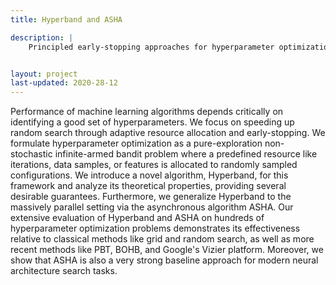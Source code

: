 ```yaml
---
title: Hyperband and ASHA

description: |
    Principled early-stopping approaches for hyperparameter optimization and neural architecture search


layout: project
last-updated: 2020-28-12
---
```


Performance of machine learning algorithms depends critically on identifying a good set of hyperparameters. We focus on speeding up random search through adaptive resource allocation and early-stopping. We formulate hyperparameter optimization as a pure-exploration non-stochastic infinite-armed bandit problem where a predefined resource like iterations, data samples, or features is allocated to randomly sampled configurations. We introduce a novel algorithm, Hyperband, for this framework and analyze its theoretical properties, providing several desirable guarantees. Furthermore, we generalize Hyperband to the massively parallel setting via the asynchronous algorithm ASHA. Our extensive evaluation of Hyperband and ASHA on hundreds of hyperparameter optimization problems demonstrates its effectiveness relative to classical methods like grid and random search, as well as more recent methods like PBT, BOHB, and Google's Vizier platform.  Moreover, we show that ASHA is also a very strong baseline approach for modern neural architecture search tasks.
